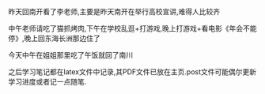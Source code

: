 昨天回南开看了李老师,主要是昨天南开在举行高校宣讲,难得人比较齐

中午老师请吃了猫抓烤肉,下午在学校乱逛+打游戏,晚上打游戏+看电影《年会不能停》,晚上回东海长洲那边住了

今天中午在姐姐那里吃了午饭就回了南川

之后学习笔记都在latex文件中记录,其PDF文件已放在主页.post文件可能偶尔更新学习进度或者记一点随笔.
